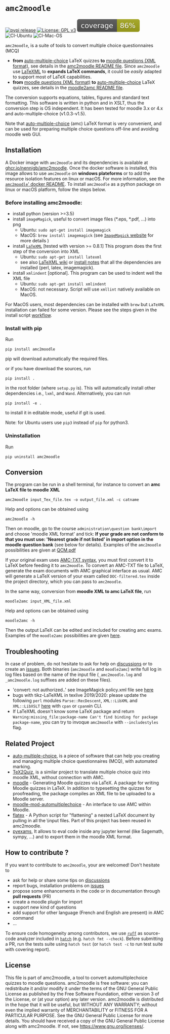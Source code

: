 # `amc2moodle`
[![pypi release](https://img.shields.io/pypi/v/amc2moodle.svg)](https://pypi.org/project/amc2moodle/) [![License: GPL v3](https://img.shields.io/badge/License-GPLv3-blue.svg)](https://www.gnu.org/licenses/gpl-3.0) ![code coverage](https://raw.githubusercontent.com/nennigb/amc2moodle/coverage-badge/coverage.svg?raw=true) ![CI-Ubuntu](https://github.com/nennigb/amc2moodle/workflows/CI-Ubuntu/badge.svg)  ![CI-Mac-OS](https://github.com/nennigb/amc2moodle/workflows/CI-mac-os/badge.svg) 

`amc2moodle`, is a suite of tools to convert multiple choice questionnaires (MCQ)
  - **from** [auto-multiple-choice](https://www.auto-multiple-choice.net) LaTeX quizzes **to** [moodle questions (XML format)](https://docs.moodle.org/38/en/Moodle_XML_format), see details in the [amc2moodle README file](amc2moodle/amc2moodle/README.md). Since `amc2moodle` use [LaTeXML](https://dlmf.nist.gov/LaTeXML/) to **expands LaTeX commands**, it could be _easily_ adapted to support most of LaTeX capabilities.
  - **from** [moodle questions (XML format)](https://docs.moodle.org/38/en/Moodle_XML_format) **to** [auto-multiple-choice](https://www.auto-multiple-choice.net) LaTeX quizzes, see details in the [moodle2amc README file](amc2moodle/moodle2amc/README.md).

The conversion supports equations, tables, figures and standard text formatting.
This software is written in python and in XSLT, thus the conversion step is OS independent. It has been tested for moodle 3.x or 4.x and auto-multiple-choice (v1.0.3-v1.5).

Note that [auto-multiple-choice](https://www.auto-multiple-choice.net) (amc) LaTeX format is very convenient, and can be used for preparing multiple choice questions off-line and avoiding moodle web GUI.


## Installation

A Docker image with `amc2moodle` and its dependencies is available at [ghcr.io/nennigb/amc2moodle](https://ghcr.io/nennigb/amc2moodle).
Once the docker software is installed, this image allows to use `amc2moodle` on **windows plateforms** or to add the resource isolation features on linux or macOS. For more information, see the [`amc2moodle`' docker README](docker/README.md).
To install `amc2moodle` as a python package on linux or macOS platform, follow the steps below.

### Before installing amc2moodle:

  -  install python (version >=3.5)
  -  install `imageMagick`, useful to convert image files (*.eps, *.pdf, ...) into png
      - Ubuntu: `sudo apt-get install imagemagick`
      - MacOS: `brew install imagemagick` (see [`ImageMagick` website](https://imagemagick.org/script/download.php) for more details )
  -  install [`LaTeXML`](http://dlmf.nist.gov/LaTeXML) [tested with version >= 0.8.1] This program does the first step of the conversion into XML
      - Ubuntu: `sudo apt-get install latexml`
      - see also [LaTeXML wiki](https://github.com/brucemiller/LaTeXML/wiki/Installation-Guides) or [install notes](https://dlmf.nist.gov/LaTeXML/get.html) that all the dependencies are installed (perl, latex, imagemagick).
  -  install `xmlindent` [optional]. This program can be used to indent well the XML file
      - Ubuntu: `sudo apt-get install xmlindent`
      - MacOS: not necessary. Script will use `xmllint` natively available on MacOS.

For MacOS users, most dependencies can be installed with `brew` but `LaTeXML` installation can failed for some version. Please see the steps given in the install script [workflow](.github/workflows).


### Install with pip

Run
```
pip install amc2moodle
``` 
pip will download automatically the required files.

or if you have download the sources, run
```
pip install .
```
in the root folder (where `setup.py` is). This will automatically install other dependencies i.e., `lxml`, and `Wand`.
Alternatively, you can run
```
pip install -e .
```
to install it in editable mode, useful if git is used.

Note: for Ubuntu users use `pip3` instead of `pip` for python3.

### Uninstallation
Run 
```
pip uninstall amc2moodle
```

## Conversion
The program can be run in a shell terminal, for instance to convert an **amc LaTeX file to moodle XML**
```
amc2moodle input_Tex_file.tex -o output_file.xml -c catname
```
Help and options can be obtained using
```
amc2moodle -h
```
Then on moodle, go to the course `administration\question bank\import` and choose 'moodle XML format' and tick: **If your grade are not conform to that you must use: 'Nearest grade if not listed' in import option in the moodle question bank** (see below for details).
Examples of the `amc2moodle` possibilities are given at [QCM.pdf](./amc2moodle/tests/payload_test_amc2moodle/QCM.pdf)

If your original exam uses [AMC-TXT syntax](https://www.auto-multiple-choice.net/auto-multiple-choice.en/AMC-TXT.shtml), you must first convert it to LaTeX before feeding it to `amc2moodle`. To convert an AMC-TXT file to LaTeX, generate the exam documents with AMC graphical interface as usual. AMC will generate a LaTeX version of your exam called `DOC-filtered.tex` inside the project directory, which you can pass to `amc2moodle`.

In the same way, conversion from **moodle XML to amc LaTeX file**, run
```
moodle2amc input_XML_file.xml
```
Help and options can be obtained using
```
moodle2amc -h
```
Then the output LaTeX can be edited and included for creating amc exams. Examples of the `moodle2amc` possibilities are given [here](./amc2moodle/tests/payload_test_moodle2amc/moodle-bank-exemple.pdf).



## Troubleshooting
In case of problem, do not hesitate to ask for help on [discussions](https://github.com/nennigb/amc2moodle/discussions) or to create an [issues](https://github.com/nennigb/amc2moodle/issues). Both binaries (`amc2moodle` and `moodle2amc`) write full log in log files based on the name of the input file (`_amc2moodle.log` and `_amc2moodle.log` suffixes are added on these files).
  - 'convert: not authorized..' see ImageMagick policy.xml file see [here](https://stackoverflow.com/questions/52699608/wand-policy-error-error-constitute-c-readimage-412)
  - bugs with tikz-LaTeXML in texlive 2019/2020: please update the following `perl` modules `Parse::RecDescent`, `XML::LibXML` and `XML::LibXSLT` [here](https://github.com/brucemiller/LaTeXML/issues/1279) with `cpan` or `cpanm`in CLI.
  - If LaTeXML doesn't know some LaTeX package and return `Warning:missing_file:package-name Can't find binding for package package-name`, you can try to invoque `amc2moodle` with `--includestyles` flag.

## Related Project
  - [auto-multiple-choice](https://www.auto-multiple-choice.net),  is a piece of software that can help you creating and managing multiple choice questionnaires (MCQ), with automated marking.
  - [TeX2Quiz](https://github.com/hig3/tex2quiz), is a similar project to translate multiple choice quiz into moodle XML, without connection with AMC.
  - [moodle](https://www.ctan.org/pkg/moodle) - Generating Moodle quizzes via LaTeX. A package for writing Moodle quizzes in LaTeX. In addition to typesetting the quizzes for proofreading, the package compiles an XML file to be uploaded to a Moodle server.
  - [moodle-mod-automultiplechoice](https://github.com/UGA-DAPI/moodle-mod-automultiplechoice) - An interface to use AMC within Moodle.
  - [flatex](https://github.com/johnjosephhorton/flatex) - A Python script for "flattening" a nested LaTeX document by pulling in all the \input files. Part of this project has been reused in amc2moodle.
  - [pyexams](https://framagit.org/pang/pyexams),  It allows to eval code inside any jupyter kernel (like Sagemath, sympy, ...) and to export them in the moodle XML format.

## How to contribute ?
If you want to contribute to `amc2moodle`, your are welcomed! Don't hesitate to
  - ask for help or share some tips on [discussions](https://github.com/nennigb/amc2moodle/discussions)
  - report bugs, installation problems on [issues](https://github.com/nennigb/amc2moodle/issues)
  - propose some enhancements in the code or in documentation through **pull requests** (PR)
  - create a moodle plugin for import
  - support new kind of questions
  - add support for other language (French and English are present) in AMC command
  - ...

To ensure code homogeneity among contributors, we use [`ruff`](https://docs.astral.sh/ruff/) as source-code analyzer included in [`hatch`](https://hatch.pypa.io/1.9/config/static-analysis/) (e.g. `hatch fmt --check`).
Before submitting a PR, run the tests suite using `hatch test` (or `hatch test -c` to run test suite with covering report).

## License
This file is part of amc2moodle, a tool to convert automultiplechoice quizzes to moodle questions.
amc2moodle is free software: you can redistribute it and/or modify it under the terms of the GNU General Public License as published by the Free Software Foundation, either version 3 of the License, or (at your option) any later version.
amc2moodle is distributed in the hope that it will be useful, but WITHOUT ANY WARRANTY; without even the implied warranty of MERCHANTABILITY or FITNESS FOR A PARTICULAR PURPOSE.  See the GNU General Public License for more details.
You should have received a copy of the GNU General Public License along with amc2moodle.  If not, see <https://www.gnu.org/licenses/>.
